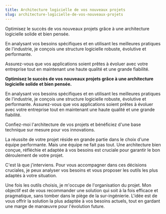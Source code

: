 ```yaml
---
title: Architecture logicielle de vos nouveaux projets
slug: architecture-logicielle-de-vos-nouveaux-projets
---
```

Optimisez le succès de vos nouveaux projets grâce à une architecture logicielle solide et bien pensée.

En analysant vos besoins spécifiques et en utilisant les meilleures pratiques de l'industrie, je conçois une structure logicielle robuste, évolutive et performante.

Assurez-vous que vos applications soient prêtes à évoluer avec votre entreprise tout en maintenant une haute qualité et une grande fiabilité.

**Optimisez le succès de vos nouveaux projets grâce à une architecture logicielle solide et bien pensée.**
<!--more-->
En analysant vos besoins spécifiques et en utilisant les meilleures pratiques de l'industrie, je conçois une structure logicielle robuste, évolutive et performante. Assurez-vous que vos applications soient prêtes à évoluer avec votre entreprise tout en maintenant une haute qualité et une grande fiabilité.

Confiez-moi l'architecture de vos projets et bénéficiez d'une base technique sur mesure pour vos innovations.

La réussite de votre projet réside en grande partie dans le choix d'une équipe performante. Mais une équipe ne fait pas tout. Une architecture bien conçue, réfléchie et adaptée à vos besoins est cruciale pour garantir le bon déroulement de votre projet.

C'est là que j'interviens. Pour vous accompagner dans ces décisions cruciales, je peux analyser vos besoins et vous proposer les outils les plus adaptés à votre situation.

Une fois les outils choisis, je m'occupe de l'organisation du projet. Mon objectif est de vous recommander une solution qui soit à la fois efficace et pragmatique, sans tomber dans le piège de la sur-ingénierie. L'idée est de vous offrir la solution la plus adaptée à vos besoins actuels, tout en gardant une marge de manœuvre pour l'évolution future.
